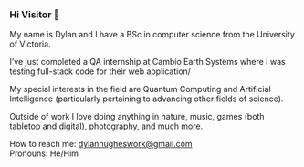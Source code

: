 ### Hi Visitor 👋

My name is Dylan and I have a BSc in computer science from the University of Victoria.

I’ve just completed a QA internship at Cambio Earth Systems where I was testing full-stack code for their web application/

My special interests in the field are Quantum Computing and Artificial Intelligence (particularly pertaining to advancing other fields of science).

Outside of work I love doing anything in nature, music, games (both tabletop and digital), photography, and much more.

How to reach me: dylanhugheswork@gmail.com  
Pronouns: He/Him   

<!--
**DH3773/DH3773** is a ✨ _special_ ✨ repository because its `README.md` (this file) appears on your GitHub profile.

Here are some ideas to get you started:

- 🔭 I’m currently working on ...
- 🌱 I’m currently learning ...
- 👯 I’m looking to collaborate on ...
- 🤔 I’m looking for help with ...
- 💬 Ask me about ...
- 📫 How to reach me: ...
- 😄 Pronouns: ...
- ⚡ Fun fact: ...
-->
